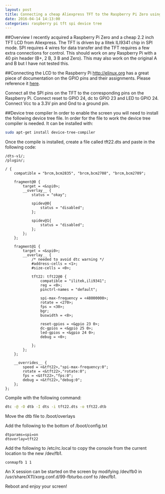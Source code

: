 ```yaml
---
layout: post
title: Connecting a cheap Aliexpress TFT to the Raspberry Pi Zero using device tree
date: 2016-04-14 14:13:00
categories: raspberry pi tft spi device tree
---
```

##Overview
I recently acquired a Raspberry Pi Zero and a cheap 2.2 inch TFT LCD from Aliexpress.  The TFT is driven by a Ilitek ILI9341 chip in SPI mode.  SPI requires 4 wires for data transfer and the TFT requires a few extra connections for control. This should work on any Raspberry Pi with a 40 pin header (B+, 2 B, 3 B and Zero). This may also work on the original A and B but I have not tested this.

##Connecting the LCD to the Raspberry Pi
http://elinux.org has a great piece of documentation on the GPIO pins and their assignments.  Please reference it [here](http://elinux.org/RPi\_Low-level\_peripherals).

Connect all the SPI pins on the TFT to the corresponding pins on the Raspberry Pi.  Connect reset to GPIO 24, dc to GPIO 23 and LED to GPIO 24. Connect Vcc to a 3.3V pin and Gnd to a ground pin. 

##Device tree compiler
In order to enable the screen you will need to install the following device tree file.  In order for the file to work the device tree compiler is needed.  It can be installed with:

```bash
sudo apt-get install device-tree-compiler
```

Once the compile is installed, create a file called tft22.dts and paste in the following code:

```
/dts-v1/;
/plugin/;

/ {
	compatible = "brcm,bcm2835", "brcm,bcm2708", "brcm,bcm2709";

	fragment@0 {
		target = <&spi0>;
		__overlay__ {
			status = "okay";

			spidev@0{
				status = "disabled";
			};

			spidev@1{
				status = "disabled";
			};
		};
	};

	fragment@1 {
		target = <&spi0>;
		__overlay__ {
			/* needed to avoid dtc warning */
			#address-cells = <1>;
			#size-cells = <0>;
		
			tft22: tft22@0 {
				compatible = "ilitek,ili9341";
				reg = <0>;
				pinctrl-names = "default";

				spi-max-frequency = <48000000>;
				rotate = <270>;
				fps = <30>;
				bgr;
				buswidth = <8>;

				reset-gpios = <&gpio 23 0>;
				dc-gpios = <&gpio 25 0>;
				led-gpios = <&gpio 24 0>;
				debug = <0>;
				
			};
		};
	};

	__overrides__ {
		speed = <&tft22>,"spi-max-frequency:0";
		rotate = <&tft22>,"rotate:0";
		fps = <&tft22>,"fps:0";
		debug = <&tft22>,"debug:0";
	};
};
```

Compile with the following command:

```bash
dtc -@ -O dtb -I dts -i tft22.dts -o tft22.dtb 
```


Move the dtb file to /boot/overlays

Add the following to the bottom of /boot/config.txt

```
dtparams=spi=on
dtoverlay=tft22
```

Add the following to /etc/rc.local to copy the console from the current location to the new /dev/fb1.

```
conmapfb 1 1
```
An X session can be started on the screen by modifying /dev/fb0 in /usr/share/X11/xorg.conf.d/99-fbturbo.conf to /dev/fb1.

Reboot and enjoy your screen!
